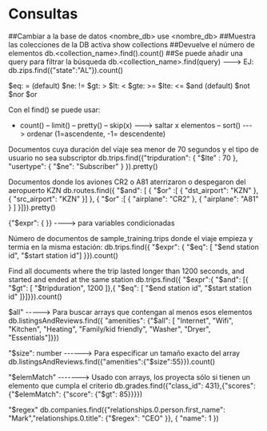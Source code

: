 # Consultas
##Cambiar a la base de datos <nombre_db>
use <nombre_db>
##Muestra las colecciones de la DB activa
show collections
##Devuelve el número de elementos
db.<collection_name>.find().count()
##Se puede añadir una query para filtrar la búsqueda
db.<collection_name>.find(query) ---> EJ: db.zips.find({"state":"AL"}).count()

$eq: = (default)
$ne: !=
$gt: >
$lt: <
$gte: >=
$lte: <=
$and (default)
$not
$nor
$or

Con el find() se puede usar:
- count()
– limit()
– pretty()
– skip(x) ---> saltar x elementos
– sort() ---> ordenar (1=ascendente, -1= descendente)


Documentos cuya duración del viaje sea menor de 70 segundos y el tipo de usuario no sea subscriptor
db.trips.find({"tripduration": { "$lte" : 70 }, "usertype": { "$ne": "Subscriber" } }).pretty()

Documentos donde los aviones CR2 o A81 aterrizaron o despegaron del aeropuerto KZN
db.routes.find({ "$and": [ { "$or" :[ { "dst_airport": "KZN" }, { "src_airport": "KZN" }] }, { "$or" :[ { "airplane": "CR2" }, { "airplane": "A81" } ] }]}).pretty()

{"$expr": { <expression>}} ----> para variables condicionadas

Número de documentos de sample_training.trips donde el viaje empieza y termia en la misma estación:
db.trips.find({ "$expr": { "$eq": [ "$end station id", "$start station id"] }}).count()

Find all documents where the trip lasted longer than 1200 seconds, and started and ended at the same station
db.trips.find({ "$expr":{ "$and": [{ "$gt": [ "$tripduration", 1200 ]},{ "$eq": [ "$end station id", "$start station id" ]}]}}).count()

$all" -----> Para buscar arrays que contengan al menos esos elementos
db.listingsAndReviews.find({ "amenities": {"$all": [ "Internet", "Wifi", "Kitchen", "Heating", "Family/kid friendly", "Washer", "Dryer", "Essentials"]}})

"$size": number ------> Para especificar un tamaño exacto del array
db.listingsAndReviews.find({"amenities":{"$size":55}}).count()

"$elemMatch" -------> Usado con arrays, los proyecta sólo si tienen un elemento que cumpla el criterio
db.grades.find({"class_id": 431},{"scores": {"$elemMatch": {"score": {"$gt": 85}}}})

"$regex"
db.companies.find({"relationships.0.person.first_name": "Mark","relationships.0.title": {"$regex": "CEO" }}, { "name": 1 })

